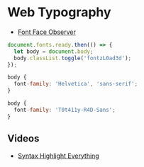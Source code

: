 # Web Typography

* [Font Face Observer](https://fontfaceobserver.com/)

```js
document.fonts.ready.then(() => {
  let body = document.body;
  body.classList.toggle('fontzL0ad3d');
});

body {
  font-family: 'Helvetica', 'sans-serif';
}

body {
  font-family: 'T0t411y-R4D-Sans';
}
```

## Videos

* [Syntax Highlight Everything](https://www.youtube.com/watch?v=s_ooNo2EmMI)